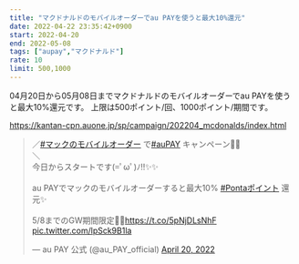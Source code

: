 ```yaml
---
title: "マクドナルドのモバイルオーダーでau PAYを使うと最大10%還元"
date: 2022-04-22 23:35:42+0900
start: 2022-04-20
end: 2022-05-08
tags: ["aupay","マクドナルド"]
rate: 10
limit: 500,1000
---
```


04月20日から05月08日までマクドナルドのモバイルオーダーでau PAYを使うと最大10%還元です。
上限は500ポイント/回、1000ポイント/期間です。

https://kantan-cpn.auone.jp/sp/campaign/202204_mcdonalds/index.html

<blockquote class="twitter-tweet"><p lang="ja" dir="ltr">／<a href="https://twitter.com/hashtag/%E3%83%9E%E3%83%83%E3%82%AF%E3%81%AE%E3%83%A2%E3%83%90%E3%82%A4%E3%83%AB%E3%82%AA%E3%83%BC%E3%83%80%E3%83%BC?src=hash&amp;ref_src=twsrc%5Etfw">#マックのモバイルオーダー</a> で<a href="https://twitter.com/hashtag/auPAY?src=hash&amp;ref_src=twsrc%5Etfw">#auPAY</a> キャンペーン🍟❕<br>＼<br>今日からスタートです(=ﾟωﾟ)ﾉ!!✨✨<br><br>au PAYでマックのモバイルオーダーすると最大10% <a href="https://twitter.com/hashtag/Ponta%E3%83%9D%E3%82%A4%E3%83%B3%E3%83%88?src=hash&amp;ref_src=twsrc%5Etfw">#Pontaポイント</a> 還元✨<br><br>5/8までのGW期間限定🍔❕<a href="https://t.co/5pNjDLsNhF">https://t.co/5pNjDLsNhF</a> <a href="https://t.co/lpSck9B1la">pic.twitter.com/lpSck9B1la</a></p>&mdash; au PAY 公式 (@au_PAY_official) <a href="https://twitter.com/au_PAY_official/status/1516642817552130050?ref_src=twsrc%5Etfw">April 20, 2022</a></blockquote> <script async src="https://platform.twitter.com/widgets.js" charset="utf-8"></script>

